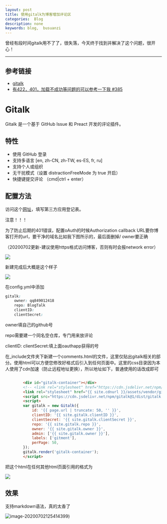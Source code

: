 ```yaml
---
layout: post
title: 使用gitalk为博客增加评论区
categories:  Blog
description: none
keywords: blog,  busuanzi
---
```


曾经有段时间gitalk用不了了，很失落，今天终于找到并解决了这个问题，很开心！

------

## 参考链接

- [gitalk](https://github.com/gitalk/gitalk)
- [有422，401，加载不成功等问题的可以参考一下我 #385](https://github.com/gitalk/gitalk/issues/385)

# Gitalk

Gitalk 是一个基于 GitHub Issue 和 Preact 开发的评论插件。

## 特性

- 使用 GitHub 登录
- 支持多语言 [en, zh-CN, zh-TW, es-ES, fr, ru]
- 支持个人或组织
- 无干扰模式（设置 distractionFreeMode 为 true 开启）
- 快捷键提交评论 （cmd|ctrl + enter）

## 配置方法

访问这个[网址](https://github.com/settings/applications/new)，填写第三方应用登记表。

注意！！！

为了防止后期的401错误，配置oAuth的时候Authorization callback URL要你博客打开的url，要干净的域名比如我下图所示的，最后面删掉/
owner要正确

（20200702更新-建议使用https格式访问博客，否则有时会报network error）

![](https://keenster-1300019754.cos.ap-shanghai-fsi.myqcloud.com/20200702125130.png)

新建完成后大概是这个样子

![](https://keenster-1300019754.cos.ap-shanghai-fsi.myqcloud.com/20200702125050.png)

在config.yml中添加

```css
gitalk:
    owner: qq849012418
    repo: BlogTalk 
    clientID: 
    clientSecret: 

```

owner填自己的github号

repo需要建一个同名空仓库，专门用来放评论

clientID: clientSecret:填上面oauthapp获得的号

在_include文件夹下新建一个comments.html的文件，这里仅贴出gitalk相关的部分。使用html可以方便您修改好格式后引入到任何页面中。这里的css目录因为本人使用了cdn加速（防止远程地址更换），所以地址如下，普通使用的话改成<link rel="stylesheet" href="https://cdn.jsdelivr.net/npm/gitalk@1/dist/gitalk.css">即可

```html

        <div id="gitalk-container"></div>
        <!-- <link rel="stylesheet" href="https://cdn.jsdelivr.net/npm/gitalk@1/dist/gitalk.css"> -->
        <link rel="stylesheet" href="{{ site.cdnurl }}/assets/vendor/gitalk/gitalk.css">
        <script src="https://cdn.jsdelivr.net/npm/gitalk@1/dist/gitalk.min.js"></script>
        <script>
        var gitalk = new Gitalk({
            id: '{{ page.url | truncate: 50, '' }}',
            clientID: '{{ site.gitalk.clientID }}',
            clientSecret: '{{ site.gitalk.clientSecret }}',
            repo: '{{ site.gitalk.repo }}',
            owner: '{{ site.gitalk.owner }}',
            admin: ['{{ site.gitalk.owner }}'],
            labels: ['gitment'],
            perPage: 50,
        });
        gitalk.render('gitalk-container');
        </script>

```

把这个html在任何其他html页面引用的格式为


![](https://keenster-1300019754.cos.ap-shanghai-fsi.myqcloud.com/20200702140042.png)

## 效果

支持markdown语法，真的太香了

![image-20200702125414399](https://keenster-1300019754.cos.ap-shanghai-fsi.myqcloud.com/image-20200702125414399.png))